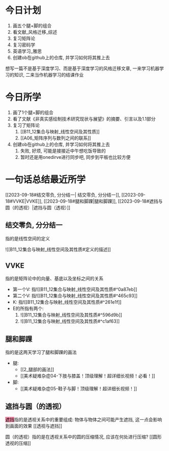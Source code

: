 # 今日计划
1. 画五个腿+脚的组合
2. 看文献_风格迁移_综述
3. 复习矩阵论
4. 复习密码学
5. 英语学习_雅思
6. 创建ob在github上的仓库, 并学习如何将其推上去

想写一篇不是基于深度学习、而是基于深度学习的风格迁移文章, 一来学习机器学习的知识, 二来当作机器学习的结课作业

# 今日所学

1. 画了1个腿+脚的组合
2. 看了文献《非真实感绘制技术研究现状与展望》的摘要、引言以及1.1部分
3. 复习了矩阵论
	1. [[B11_12集合与映射_线性空间及其性质]]
	2. [[A06_矩阵序列与数列之间的联系]]
4. 创建ob在github上的仓库, 并学习如何将其推上去
	1. 失败, 好烦, 可能是接接近中午想吃饭导致的
	2. 暂时还是用onedirve进行同步吧, 同步到平板也比较方便

# 一句话总结最近所学

[[2023-09-18#结交零负, 分分结一| 结交零负, 分分结一]], [[2023-09-18#VVKE|VVKE]], [[2023-09-18#腿和脚踝|腿和脚踝]], [[2023-09-18#遮挡与圆（的透视）|遮挡与圆（透视）]]



## 结交零负, 分分结一

指的是线性空间的定义

![[B11_12集合与映射_线性空间及其性质#定义的描述]] 

## VVKE

指的是矩阵论中的向量、基底以及坐标之间的关系

- 第一个V: 指![[B11_12集合与映射_线性空间及其性质#^0a87eb]]
- 第二个V: 指![[B11_12集合与映射_线性空间及其性质#^465c93]]
- K: 指![[B11_12集合与映射_线性空间及其性质#^261e1f]]
- E的所指有两个:
	1. ![[B11_12集合与映射_线性空间及其性质#^596d9b]]
	2. ![[B11_12集合与映射_线性空间及其性质#^c1af63]]

## 腿和脚踝

指的是这两天学习了腿和脚踝的画法

- 腿:
	- [[2_腿部的画法]] 
	- [[美术疑难杂症04-下肢与膝盖！顶级理解！超详细长视频！必看！]]
- 脚: 
	- [[美术疑难杂症05-鞋子与脚！顶级理解！超详细长视频！]]

## 遮挡与圆（的透视）

<mark style="background: #FF5582A6;">遮挡</mark>指的是透视关系中的重要组成: 物体与物体之间可能产生遮挡, 这一点会影响到画面的效果
[[透视与遮挡]]

圆（的透视）指的是在透视关系中的圆的压缩情况, 应该在何处进行压缩?
[[圆形透视的压缩]]

